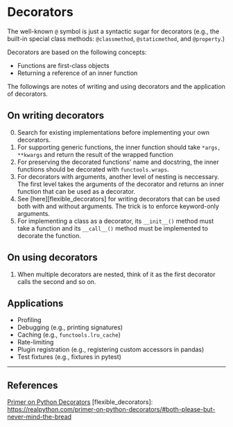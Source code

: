 # Decorators

The well-known `@` symbol is just a syntactic sugar for decorators (e.g., the built-in special class methods: `@classmethod`, `@staticmethod`, and `@property`.) 

Decorators are based on the following concepts:
- Functions are first-class objects
- Returning a reference of an inner function

The followings are notes of writing and using decorators and the application of decorators.

## On writing decorators
0. Search for existing implementations before implementing your own decorators.
1. For supporting generic functions, the inner function should take `*args, **kwargs` and return the result of the wrapped function
2. For preserving the decorated functions' name and docstring, the inner functions should be decorated with `functools.wraps`.
3. For decorators with arguments, another level of nesting is neccessary. The first level takes the arguments of the decorator and returns an inner function that can be used as a decorator.
4. See [here][flexible_decorators] for writing decorators that can be used both with and without arguments. The trick is to enforce keyword-only arguments.
5. For implementing a class as a decorator, its `__init__()` method must take a function and its `__call__()` method must be implemented to decorate the function.

## On using decorators
1. When multiple decorators are nested, think of it as the first decorator calls the second and so on.

## Applications
- Profiling
- Debugging (e.g., printing signatures)
- Caching (e.g., `functools.lru_cache`)
- Rate-limiting
- Plugin registration (e.g., registering custom accessors in pandas)
- Test fixtures (e.g., fixtures in pytest)

---
## References
[Primer on Python Decorators](https://realpython.com/primer-on-python-decorators/)
[flexible_decorators]: https://realpython.com/primer-on-python-decorators/#both-please-but-never-mind-the-bread 
